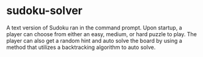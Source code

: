 # sudoku-solver
A text version of Sudoku ran in the command prompt. Upon startup, a player can choose from either an easy, medium, or hard puzzle to play. The player can also get a random hint and auto solve the board by using a method that utilizes a backtracking algorithm to auto solve.

